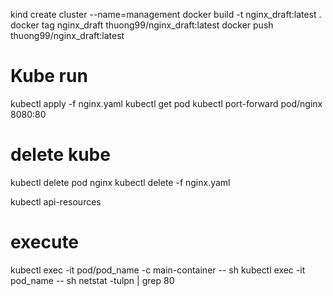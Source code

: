 kind create cluster --name=management
docker build -t nginx_draft:latest .
docker tag nginx_draft thuong99/nginx_draft:latest
docker push thuong99/nginx_draft:latest


# Kube run
kubectl apply -f nginx.yaml
kubectl get pod
kubectl port-forward pod/nginx 8080:80

# delete kube
kubectl delete pod nginx
kubectl delete -f nginx.yaml


kubectl api-resources

# execute
kubectl exec -it pod/pod_name -c main-container -- sh
kubectl exec -it pod_name -- sh
netstat -tulpn | grep 80